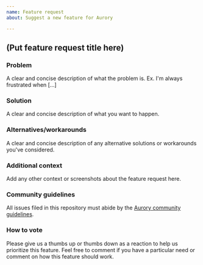 ```yaml
---
name: Feature request
about: Suggest a new feature for Aurory

---
```


## (Put feature request title here)

### Problem
A clear and concise description of what the problem is. Ex. I'm always frustrated when [...]

### Solution
A clear and concise description of what you want to happen.

### Alternatives/workarounds
A clear and concise description of any alternative solutions or workarounds you've considered.

### Additional context
Add any other context or screenshots about the feature request here.

### Community guidelines
All issues filed in this repository must abide by the [Aurory community guidelines](https://aurory.io/code-of-conduct/).

### How to vote
Please give us a thumbs up or thumbs down as a reaction to help us prioritize this feature. Feel free to comment if you have a particular need or comment on how this feature should work.

